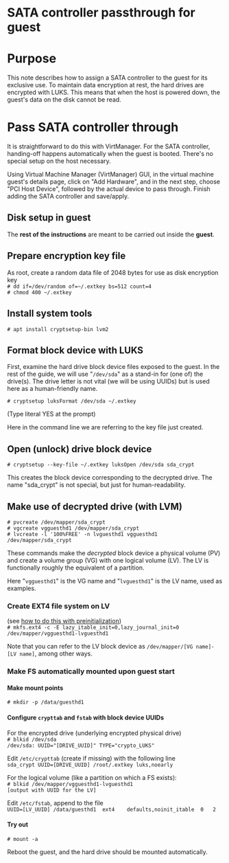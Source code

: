 # SATA controller passthrough for guest

# Purpose

This note describes how to assign a SATA controller to the guest for its exclusive use. To maintain data encryption at rest, the hard drives are encrypted with LUKS. This means that when the host is powered down, the guest's data on the disk cannot be read.

# Pass SATA controller through

It is straightforward to do this with VirtManager. For the SATA controller, handing-off happens automatically when the guest is booted. There's no special setup on the host necessary.

Using Virtual Machine Manager (VirtManager) GUI, in the virtual machine guest's details page, click on "Add Hardware", and in the next step, choose "PCI Host Device", followed by the actual device to pass through. Finish adding the SATA controller and save/apply.

## Disk setup in guest

The **rest of the instructions** are meant to be carried out inside the **guest**.

## Prepare encryption key file

As root, create a random data file of 2048 bytes for use as disk encryption key  
`# dd if=/dev/random of=~/.extkey bs=512 count=4`  
`# chmod 400 ~/.extkey`

## Install system tools

`# apt install cryptsetup-bin lvm2`

## Format block device with LUKS

First, examine the hard drive block device files exposed to the guest. In the rest of the guide, we will use "`/dev/sda`" as a stand-in for (one of) the drive(s). The drive letter is not vital (we will be using UUIDs) but is used here as a human-friendly name.

`# cryptsetup luksFormat /dev/sda ~/.extkey`

(Type literal YES at the prompt)

Here in the command line we are referring to the key file just created.

## Open (unlock) drive block device

`# cryptsetup --key-file ~/.extkey luksOpen /dev/sda sda_crypt`

This creates the block device corresponding to the decrypted drive. The name "sda\_crypt" is not special, but just for human-readability.

## Make use of decrypted drive (with LVM)

`# pvcreate /dev/mapper/sda_crypt`  
`# vgcreate vgguesthd1 /dev/mapper/sda_crypt`  
`# lvcreate -l '100%FREE' -n lvguesthd1 vgguesthd1 /dev/mapper/sda_crypt`

These commands make the *decrypted* block device a physical volume (PV) and create a volume group (VG) with one logical volume (LV). The LV is functionally roughly the equivalent of a partition.

Here "`vgguesthd1`" is the VG name and "`lvguesthd1`" is the LV name, used as examples.

### Create EXT4 file system on LV

(see [how to do this with preinitialization](https://docs.google.com/document/d/1wi-fUvOltceBCv0SpwhVRbl2lsmGk3vntfvhtnBi810/edit?usp=sharing))  
`# mkfs.ext4 -c -E lazy_itable_init=0,lazy_journal_init=0 /dev/mapper/vgguesthd1-lvguesthd1`

Note that you can refer to the LV block device as `/dev/mapper/[VG name]-[LV name]`, among other ways.

### Make FS automatically mounted upon guest start

#### Make mount points

`# mkdir -p /data/guesthd1`

#### Configure `crypttab` and `fstab` with block device UUIDs

For the encrypted drive (underlying encrypted physical drive)  
`# blkid /dev/sda`  
`/dev/sda: UUID="[DRIVE_UUID]" TYPE="crypto_LUKS"`

Edit `/etc/crypttab` (create if missing) with the following line  
`sda_crypt UUID=[DRIVE_UUID] /root/.extkey luks,noearly`

For the logical volume (like a partition on which a FS exists):  
`# blkid /dev/mapper/vgguesthd1-lvguesthd1`  
`[output with UUID for the LV]`

Edit `/etc/fstab`, append to the file  
`UUID=[LV_UUID]	/data/guesthd1	ext4	defaults,noinit_itable	0	2`

#### Try out

`# mount -a`

Reboot the guest, and the hard drive should be mounted automatically.